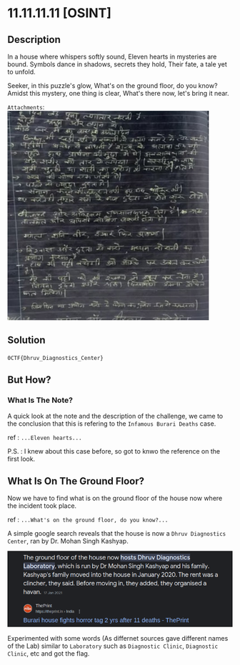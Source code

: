 # 11.11.11.11 [OSINT]

## Description

In a house where whispers softly sound, Eleven hearts in mysteries are bound. Symbols dance in shadows, secrets they hold, Their fate, a tale yet to unfold.

Seeker, in this puzzle's glow, What's on the ground floor, do you know? Amidst this mystery, one thing is clear, What's there now, let's bring it near.

`Attachments`: ![burari](./img/11.11.11.11.jpg)

## Solution

`0CTF{Dhruv_Diagnostics_Center}`

## But How?

### What Is The Note?

A quick look at the note and the description of the challenge, we came to the conclusion that this is refering to the `Infamous Burari Deaths` case.

ref : `...Eleven hearts...`

P.S. : I knew about this case before, so got to knwo the reference on the first look.

## What Is On The Ground Floor?

Now we have to find what is on the ground floor of the house now where the incident took place.

ref : `...What's on the ground floor, do you know?...`

A simple google search reveals that the house is now a `Dhruv Diagnostics Center`, ran by Dr. Mohan Singh Kashyap.

![ground](./img/ground.png)

Experimented with some words (As differnet sources gave different names of the Lab) similar to `Laboratory` such as `Diagnostic Clinic`, `Diagnostic Clinic`, etc and got the flag.
